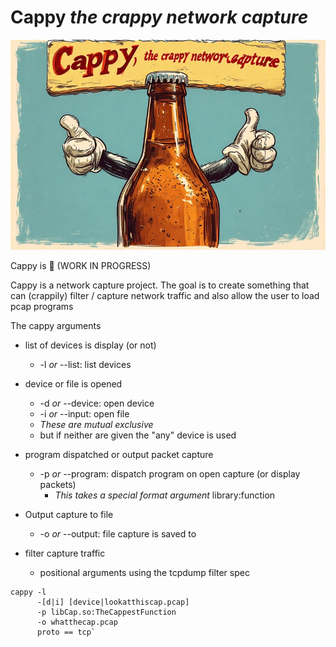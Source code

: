 
# Cappy _the crappy network capture_
![CappyImage](img/cappy1.jpg)

Cappy is 🚧 (WORK IN PROGRESS)

Cappy is a network capture project. The goal is to create something that can
(crappily) filter / capture network traffic and also allow the user to load pcap programs


The cappy arguments
* list of devices is display (or not)
    * -l _or_ --list: list devices

* device or file is opened
    * -d _or_ --device: open device
    * -i _or_ --input: open file
    * _These are mutual exclusive_
    * but if neither are given the "any" device is used

* program dispatched or output packet capture
    * -p _or_ --program: dispatch program on open capture (or display packets)
        * _This takes a special format argument_ library:function

* Output capture to file
    * -o _or_ --output: file capture is saved to

* filter capture traffic
    * positional arguments using the tcpdump filter spec

```
cappy -l
      -[d|i] [device|lookatthiscap.pcap]
      -p libCap.so:TheCappestFunction
      -o whatthecap.pcap
      proto == tcp`
```

